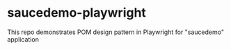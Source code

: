 # saucedemo-playwright
This repo demonstrates POM design pattern in Playwright for "saucedemo" application
